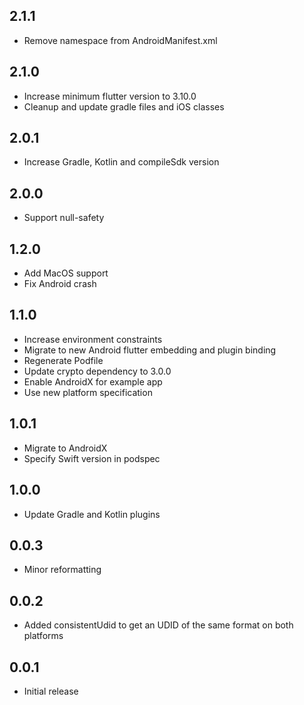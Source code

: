 ## 2.1.1
* Remove namespace from AndroidManifest.xml

## 2.1.0
* Increase minimum flutter version to 3.10.0
* Cleanup and update gradle files and iOS classes

## 2.0.1
* Increase Gradle, Kotlin and compileSdk version

## 2.0.0
* Support null-safety

## 1.2.0

* Add MacOS support
* Fix Android crash

## 1.1.0

* Increase environment constraints
* Migrate to new Android flutter embedding and plugin binding
* Regenerate Podfile
* Update crypto dependency to 3.0.0
* Enable AndroidX for example app
* Use new platform specification

## 1.0.1

* Migrate to AndroidX
* Specify Swift version in podspec

## 1.0.0

* Update Gradle and Kotlin plugins

## 0.0.3

* Minor reformatting

## 0.0.2

* Added consistentUdid to get an UDID of the same format on both platforms

## 0.0.1

* Initial release
